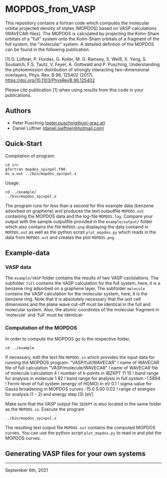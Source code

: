 # MOPDOS_from_VASP
This repository contains a fortran code which computes the molecular orbital projected density of states (MOPDOS) based on VASP calculations (WAVECAR-files). The MOPDOS is calculated by projecting the Kohn-Sham orbitals of a "full" system onto the Kohn-Sham orbitals of a fragment of the full system, the "molecular" system. A detailed defintion of the MOPDOS can be found in the following publication:

[1] D. Lüftner, P. Hurdax, G. Koller, M. G. Ramsey, S. Weiß, X. Yang, S. Soubatch, F.S. Tautz, V. Feyer, A. Gottwald and P. Puschnig,
Understanding the photoemission distribution of strongly interacting two-dimensional overlayers,
Phys. Rev. B 96, 125402 (2017).
https://doi.org/10.1103/PhysRevB.96.125402

Please cite publication [1] when using results from this code in your publications.

## Authors
- Peter Puschnig (peter.puschnig@uni-graz.at)
- Daniel Lüftner (daniel.lueftner@hotmail.com)

## Quick-Start

Compilation of program:

    cd src
    gfortran mopdos_spinpol.f90
    mv a.out ../bin/mopdos_spinpol.x

Usage:

    cd ../example/
    ../bin/mopdos_spinpol.x

The program runs for less than a second for this example data (benzene adsorbed on graphene) and produces the text outputfile `MOPDOS.out` containing the MOPDOS data and the log-file `MOPDOS.log`. 
Compare your output with the sample outputfile provided in the `example/output/` folder which also contains the file `MOPDOS.png` displaying the data containd in `MOPDOS.out` as well as the python script `plot_mopdos.py` which reads in the data from `MOPDOS.out` and creates the plot `MOPDOS.png`. 

## Example-data

### VASP data

The `example/VASP` folder contains the results of two VASP caclulations. The subfolder `full` contains the VASP calculation for the full system, here, it is a benzene ring adsorbed on a graphene layer. The subfolder `molecule` contains the VASP calculation for the molecular system, here, it is the benzene ring. Note that it is absolutely necessary that the unit cell dimensions and the plane wave cut-off must be identical in the full and molecular system. Also, the atomic coordintes of the molecular fragment in 'molecule' and 'full' must be identical-

### Computation of the MOPDOS

In order to compute the MOPDOS go to the respective folder,

    cd ../example
    
If necessary, edit the text file `MOPDOS.in` which provides the input data for running the MOPDOS program:
    "VASP/full/WAVECAR"         ! name of WAVECAR file of full calculation
    "VASP/molecule/WAVECAR"     ! name of WAVECAR file of molecule calculation
    4                           ! number of k-points in IBZKPT
    11 15                       ! band range for analysis in molecule 
    1 82                        ! band range for analysis in full system
    -1.5894                     ! Fermi-level of full system (energy of HOMO) in eV
    0.1                         ! sigma value for Gauss broadening in MOPDOS curves
    -15.0    5.00    0.02       ! range of energies for analysis (1 - 2) and energy step (3) [eV]  

Make sure that the VASP output file `IBZKPT` is also located in the same folder as the `MOPDOS.in`. Execute the program  

    ../bin/mopdos_spinpol.x   
    
The resulting text output file `MOPDOS.out` contains the computed MOPDOS curves. You can use the python script 
`plot_mopdos.py` to read in and plot the MOPDOS curves.


## Generating VASP files for your own systems



-----
September 6th, 2021
